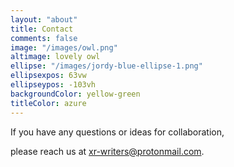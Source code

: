 ```yaml
---
layout: "about"
title: Contact
comments: false
image: "/images/owl.png"
altimage: lovely owl
ellipse: "/images/jordy-blue-ellipse-1.png"
ellipsexpos: 63vw
ellipseypos: -103vh
backgroundColor: yellow-green
titleColor: azure
---
```


If you have any questions or ideas for collaboration, 


please reach us at [xr-writers@protonmail.com](mailto:xr-writers@protonmail.com).
